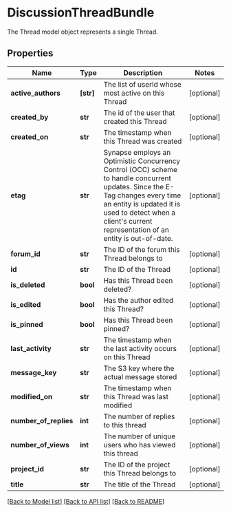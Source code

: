 # DiscussionThreadBundle

The Thread model object represents a single Thread.
## Properties
Name | Type | Description | Notes
------------ | ------------- | ------------- | -------------
**active_authors** | **[str]** | The list of userId whose most active on this Thread | [optional] 
**created_by** | **str** | The id of the user that created this Thread | [optional] 
**created_on** | **str** | The timestamp when this Thread was created | [optional] 
**etag** | **str** | Synapse employs an Optimistic Concurrency Control (OCC) scheme to handle concurrent updates. Since the E-Tag changes every time an entity is updated it is used to detect when a client&#39;s current representation of an entity is out-of-date.  | [optional] 
**forum_id** | **str** | The ID of the forum this Thread belongs to | [optional] 
**id** | **str** | The ID of the Thread | [optional] 
**is_deleted** | **bool** | Has this Thread been deleted? | [optional] 
**is_edited** | **bool** | Has the author edited this Thread? | [optional] 
**is_pinned** | **bool** | Has this Thread been pinned? | [optional] 
**last_activity** | **str** | The timestamp when the last activity occurs on this Thread | [optional] 
**message_key** | **str** | The S3 key where the actual message stored | [optional] 
**modified_on** | **str** | The timestamp when this Thread was last modified | [optional] 
**number_of_replies** | **int** | The number of replies to this thread | [optional] 
**number_of_views** | **int** | The number of unique users who has viewed this thread | [optional] 
**project_id** | **str** | The ID of the project this Thread belongs to | [optional] 
**title** | **str** | The title of the Thread | [optional] 

[[Back to Model list]](../README.md#documentation-for-models) [[Back to API list]](../README.md#documentation-for-api-endpoints) [[Back to README]](../README.md)


